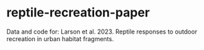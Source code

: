 # reptile-recreation-paper
Data and code for: Larson et al. 2023. Reptile responses to outdoor recreation in urban habitat fragments.
